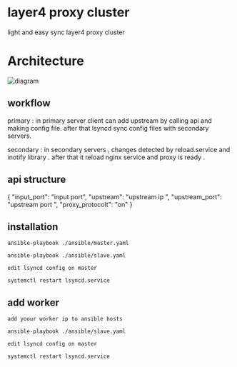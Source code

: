 # layer4 proxy cluster 
light and easy sync layer4 proxy cluster 
 
# Architecture
  ![diagram](https://user-images.githubusercontent.com/80030346/118617397-d7204500-b7d7-11eb-8c4e-96d3cdc8b787.png)
  
  ## workflow
  primary : in primary server client can add upstream by calling api and making config file. after that lsyncd sync config files with secondary servers. 
  
  secondary : in secondary servers ,  changes detected by reload.service and inotify library . after that it reload nginx service  and proxy is ready . 

## api structure

{
	"input_port": "input port",
	"upstream": "upstream ip ",
	"upstream_port": "upstream port ",
	"proxy_protocolt": "on" 
}	
  
  
  
  
## installation

```console
ansible-playbook ./ansible/master.yaml

ansible-playbook ./ansible/slave.yaml

edit lsyncd config on master 

systemctl restart lsyncd.service 

```

## add worker 


```console
add yoour worker ip to ansible hosts 

ansible-playbook ./ansible/slave.yaml

edit lsyncd config on master 

systemctl restart lsyncd.service 

```
